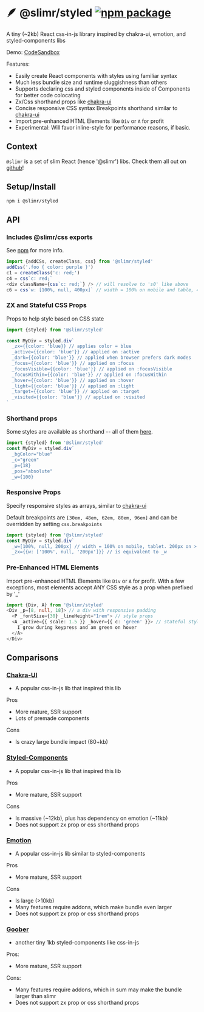 # 🪶 @slimr/styled [![npm package](https://img.shields.io/npm/v/@slimr/styled.svg?style=flat-square)](https://npmjs.org/package/@slimr/styled)

A tiny (~2kb) React css-in-js library inspired by chakra-ui, emotion, and styled-components libs

Demo: [CodeSandbox](https://codesandbox.io/s/64r9px?file=/src/App.tsx)

Features:

- Easily create React components with styles using familiar syntax
- Much less bundle size and runtime sluggishness than others
- Supports declaring css and styled components inside of Components for better code colocating
- Zx/Css shorthand props like [chakra-ui](https://chakra-ui.com/docs/styled-system/style-props)
- Concise responsive CSS syntax Breakpoints shorthand similar to [chakra-ui](https://chakra-ui.com/docs/styled-system/responsive-styles)
- Import pre-enhanced HTML Elements like `Div` or `A` for profit
- Experimental: Will favor inline-style for performance reasons, if basic.

## Context

`@slimr` is a set of slim React (hence '@slimr') libs. Check them all out on [github](https://github.com/bdombro/slimr)!

## Setup/Install

```bash
npm i @slimr/styled
```

## API

### Includes @slimr/css exports

See [npm](https://www.npmjs.com/package/@slimr/css) for more info.

```typescript
import {addCSs, createClass, css} from '@slimr/styled'
addCss('.foo { color: purple }')
c1 = createClass('c: red;')
c4 = css`c: red;`
<div className={css`c: red;`} /> // will resolve to 's0' like above
c6 = css`w: [100%, null, 400px]` // width = 100% on mobile and table, 400px on desktop
```

### ZX and Stateful CSS Props

Props to help style based on CSS state

```typescript
import {styled} from '@slimr/styled'

const MyDiv = styled.div`
  _zx={{color: 'blue}} // applies color = blue
  _active={{color: 'blue'}} // applied on :active
  _dark={{color: 'blue'}} // applied when browser prefers dark modes
  _focus={{color: 'blue'}} // applied on :focus
  _focusVisible={{color: 'blue'}} // applied on :focusVisible
  _focusWithin={{color: 'blue'}} // applied on :focusWithin
  _hover={{color: 'blue'}} // applied on :hover
  _light={{color: 'blue'}} // applied on :light
  _target={{color: 'blue'}} // applied on :target
  _visited={{color: 'blue'}} // applied on :visited
`
```

### Shorthand props

Some styles are available as shorthand -- all of them [here](https://github.com/bdombro/slimr/blob/65bf012086760b7e481a4064f3be8aea6a098b91/packages/css/src/index.ts#L73).

```typescript
import {styled} from '@slimr/styled'
const MyDiv = styled.div`
  _bgColor="blue"
  _c="green"
  _p={18}
  _pos="absolute"
  _w={100}
```

### Responsive Props

Specify responsive styles as arrays, similar to [chakra-ui](https://chakra-ui.com/docs/styled-system/responsive-styles)

Default breakpoints are `[30em, 48em, 62em, 80em, 96em]` and can be overridden by setting `css.breakpoints`

```typescript
import {styled} from '@slimr/styled'
const MyDiv = styled.div`
  _w=[100%, null, 200px] // width = 100% on mobile, tablet. 200px on > tablet
  _zx={{w: ['100%', null, '200px']}} // is equivalent to _w
```

### Pre-Enhanced HTML Elements

Import pre-enhanced HTML Elements like `Div` or `A` for profit. With a few exceptions, most elements
accept ANY CSS style as a prop when prefixed by '\_'

```typescript
import {Div, A} from '@slimr/styled'
<Div _p=[8, null, 18]> // a div with responsive padding
  <P _fontSize={30} _lineHeight="1rem"> // style props
  <A _active={{ scale: 1.5 }} _hover={{ c: 'green' }}> // stateful styles
    I grow during keypress and am green on hover
  </A>
</Div>
```

## Comparisons

### [Chakra-UI](https://chakra-ui.com/)

- A popular css-in-js lib that inspired this lib

Pros

- More mature, SSR support
- Lots of premade components

Cons

- Is crazy large bundle impact (80+kb)

### [Styled-Components](https://github.com/styled-components/styled-components)

- A popular css-in-js lib that inspired this lib

Pros

- More mature, SSR support

Cons

- Is massive (~12kb), plus has dependency on emotion (~11kb)
- Does not support zx prop or css shorthand props

### [Emotion](https://emotion.sh/docs/introduction)

- A popular css-in-js lib similar to styled-components

Pros

- More mature, SSR support

Cons

- Is large (>10kb)
- Many features require addons, which make bundle even larger
- Does not support zx prop or css shorthand props

### [Goober](https://github.com/cristianbote/goober)

- another tiny 1kb styled-components like css-in-js

Pros:

- More mature, SSR support

Cons:

- Many features require addons, which in sum may make the bundle larger than slimr
- Does not support zx prop or css shorthand props
